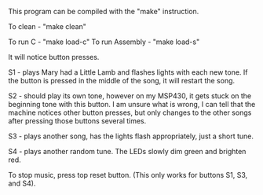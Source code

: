 This program can be compiled with the "make" instruction. 

To clean - "make clean"

To run C - "make load-c"
To run Assembly - "make load-s"

It will notice button presses.

S1 - plays Mary had a Little Lamb and flashes lights with each new tone. If the button is pressed in the middle of the song, it will restart the song. 

S2 - should play its own tone, however on my MSP430, it gets stuck on the beginning tone with this button. I am unsure what is wrong, I can tell that the machine notices other button presses, but only changes to the other songs after pressing those buttons several times. 

S3 - plays another song, has the lights flash appropriately, just a short tune. 

S4 - plays another random tune. The LEDs slowly dim green and brighten red.


To stop music, press top reset button. (This only works for buttons S1, S3, and S4).
